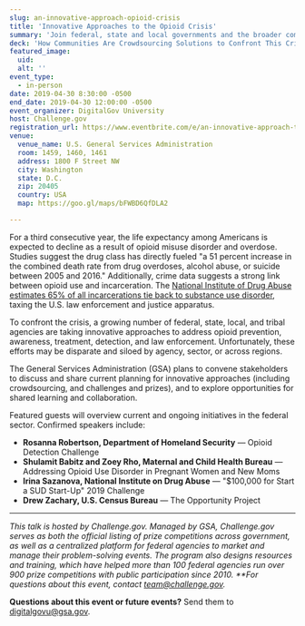 ```yaml
---
slug: an-innovative-approach-opioid-crisis
title: 'Innovative Approaches to the Opioid Crisis'
summary: 'Join federal, state and local governments and the broader community in an exploration of crowdsourcing approaches to address the opioid crisis&#46;'
deck: 'How Communities Are Crowdsourcing Solutions to Confront This Crisis'
featured_image: 
  uid: 
  alt: ''
event_type: 
  - in-person
date: 2019-04-30 8:30:00 -0500
end_date: 2019-04-30 12:00:00 -0500
event_organizer: DigitalGov University
host: Challenge.gov
registration_url: https://www.eventbrite.com/e/an-innovative-approach-to-the-opioid-crisis-tickets-59961379099
venue: 
  venue_name: U.S. General Services Administration
  room: 1459, 1460, 1461
  address: 1800 F Street NW
  city: Washington
  state: D.C.
  zip: 20405
  country: USA
  map: https://goo.gl/maps/bFWBD6QfDLA2

---
```


For a third consecutive year, the life expectancy among Americans is expected to decline as a result of opioid misuse disorder and overdose. Studies suggest the drug class has directly fueled "a 51 percent increase in the combined death rate from drug overdoses, alcohol abuse, or suicide between 2005 and 2016." Additionally, crime data suggests a strong link between opioid use and incarceration. The [National Institute of Drug Abuse estimates 65% of all incarcerations tie back to substance use disorder](https://www.drugabuse.gov/publications/treating-opioid-addiction-in-criminal-justice-settings/treating-opioid-addiction-in-criminal-justice-settings), taxing the U.S. law enforcement and justice apparatus.

To confront the crisis, a growing number of federal, state, local, and tribal agencies are taking innovative approaches to address opioid prevention, awareness, treatment, detection, and law enforcement. Unfortunately, these efforts may be disparate and siloed by agency, sector, or across regions.

The General Services Administration (GSA) plans to convene stakeholders to discuss and share current planning for innovative approaches (including crowdsourcing, and challenges and prizes), and to explore opportunities for shared learning and collaboration.

Featured guests will overview current and ongoing initiatives in the federal sector. Confirmed speakers include: 

- **Rosanna Robertson, Department of Homeland Security** — Opioid Detection Challenge 
- **Shulamit Babitz and Zoey Rho, Maternal and Child Health Bureau** — Addressing Opioid Use Disorder in Pregnant Women and New Moms 
- **Irina Sazanova, National Institute on Drug Abuse** — "$100,000 for Start a SUD Start-Up" 2019 Challenge 
- **Drew Zachary, U.S. Census Bureau** — The Opportunity Project 

---

_This talk is hosted by Challenge.gov. Managed by GSA, Challenge.gov serves as both the official listing of prize competitions across government, as well as a centralized platform for federal agencies to market and manage their problem-solving events. The program also designs resources and training, which have helped more than 100 federal agencies run over 900 prize competitions with public participation since 2010. **For questions about this event, contact [team@challenge.gov](mailto:team@challenge.gov)._

**Questions about this event or future events?** Send them to [digitalgovu@gsa.gov](mailto:digitalgovu@gsa.gov). 
